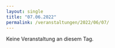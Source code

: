 ```yaml
---
layout: single
title: "07.06.2022"
permalink: /veranstaltungen/2022/06/07/
---
```


Keine Veranstaltung an diesem Tag.
